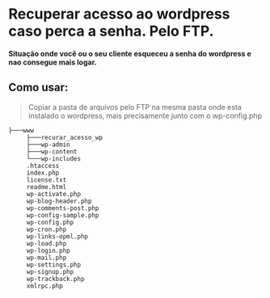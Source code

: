 # Recuperar acesso ao wordpress caso perca a senha. Pelo FTP.

**Situação onde você ou o seu cliente esqueceu a senha do wordpress e nao consegue mais logar.**

## Como usar:
> Copiar a pasta de arquivos pelo FTP na mesma pasta onde esta instalado o wordpress, mais precisamente junto com o wp-config.php

```
├───www
     ├───recurar_acesso_wp
     ├───wp-admin
     ├───wp-content
     └───wp-includes
     .htaccess
     index.php
     license.txt
     readme.html
     wp-activate.php
     wp-blog-header.php
     wp-comments-post.php
     wp-config-sample.php
     wp-config.php
     wp-cron.php
     wp-links-opml.php
     wp-load.php
     wp-login.php
     wp-mail.php
     wp-settings.php
     wp-signup.php
     wp-trackback.php
     xmlrpc.php
